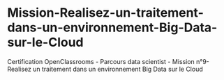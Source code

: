 # Mission-Realisez-un-traitement-dans-un-environnement-Big-Data-sur-le-Cloud
Certification OpenClassrooms - Parcours data scientist - Mission n°9- Realisez un traitement dans un environnement Big Data sur le Cloud
